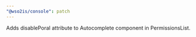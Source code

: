 ```yaml
---
"@wso2is/console": patch
---
```


Adds disablePoral attribute to Autocomplete component in PermissionsList.
